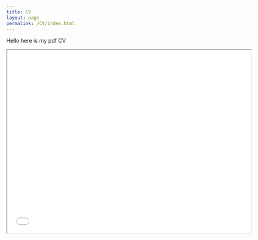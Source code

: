 ```yaml
---
title: CV
layout: page
permalink: /CV/index.html
---
```


<p>Hello here is my pdf CV</p>

<iframe src="/assets/europassCV_Imane_KHALIS.pdf" width="640" height="480"></iframe>

